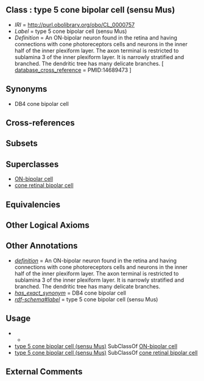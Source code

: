 
## Class : type 5 cone bipolar cell (sensu Mus)

 * *IRI* = http://purl.obolibrary.org/obo/CL_0000757
 * *Label* = type 5 cone bipolar cell (sensu Mus)
 * *Definition* = An ON-bipolar neuron found in the retina and having connections with cone photoreceptors cells and neurons in the inner half of the inner plexiform layer. The axon terminal is restricted to sublamina 3 of the inner plexiform layer. It is narrowly stratified and branched. The dendritic tree has many delicate branches. [ [database_cross_reference](../../ef/oboInOwl#hasDbXref.md) = PMID:14689473 ]

## Synonyms

 * DB4 cone bipolar cell

## Cross-references


## Subsets


## Superclasses

 * [ON-bipolar cell](../../CL/49/CL_0000749.md)
 * [cone retinal bipolar cell](../../CL/52/CL_0000752.md)

## Equivalencies


## Other Logical Axioms


## Other Annotations

 * *[definition](../../IAO/15/IAO_0000115.md)* = An ON-bipolar neuron found in the retina and having connections with cone photoreceptors cells and neurons in the inner half of the inner plexiform layer. The axon terminal is restricted to sublamina 3 of the inner plexiform layer. It is narrowly stratified and branched. The dendritic tree has many delicate branches.
 * *[has_exact_synonym](../../ym/oboInOwl#hasExactSynonym.md)* = DB4 cone bipolar cell
 * *[rdf-schema#label](../../el/rdf-schema#label.md)* = type 5 cone bipolar cell (sensu Mus)

## Usage

 * -
 * [type 5 cone bipolar cell (sensu Mus)](../../CL/57/CL_0000757.md) SubClassOf [ON-bipolar cell](../../CL/49/CL_0000749.md)
 * [type 5 cone bipolar cell (sensu Mus)](../../CL/57/CL_0000757.md) SubClassOf [cone retinal bipolar cell](../../CL/52/CL_0000752.md)

## External Comments

